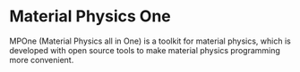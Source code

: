 # Material Physics One
MPOne (Material Physics all in One) is a toolkit for material physics, 
which is developed with open source tools to make material 
physics programming more convenient.